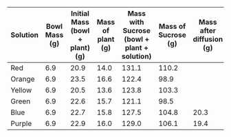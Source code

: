 | Solution | Bowl Mass (g) | Initial Mass (bowl + plant) (g) | Mass of plant (g) | Mass with Sucrose (bowl + plant + solution) | Mass of Sucrose (g) | Mass after diffusion (g) | Mass Difference | % change |     |
| -------- | ------------- | ------------------------------- | ----------------- | ------------------------------------------- | ------------------- | ------------------------ | --------------- | -------- | --- |
| Red      | 6.9           | 20.9                            | 14.0              | 131.1                                       | 110.2               |                          |                 |          |     |
| Orange   | 6.9           | 23.5                            | 16.6              | 122.4                                       | 98.9                |                          |                 |          |     |
| Yellow   | 6.9           | 20.5                            | 13.6              | 123.8                                       | 103.3               |                          |                 |          |     |
| Green    | 6.9           | 22.6                            | 15.7              | 121.1                                       | 98.5                |                          |                 |          |     |
| Blue     | 6.9           | 22.7                            | 15.8              | 127.5                                       | 104.8               | 20.3                         |                 |          |     |
| Purple   | 6.9           | 22.9                            | 16.0              | 129.0                                       | 106.1               | 19.4                         |                 |          |     |
